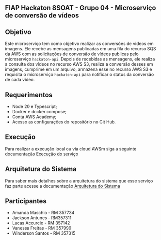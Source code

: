 ## FIAP Hackaton 8SOAT - Grupo 04 - Microserviço de conversão de vídeos

## Objetivo

Este microserviço tem como objetivo realizar as conversões de videos em imagens. Ele recebe as mensagens publicadas em uma fila do recurso SQS da AWS com as solicitações de conversão de vídeos publicas pelo microserviço `hackaton-api`. Depois de recebidas as mensagens, ele realiza a consulta dos vídeos no recurso AWS S3, realiza a conversão desses em imagens, cumprime em um arquivo, armazena esse no recurso AWS S3 e requisita o microserviço `hackaton-api` para notificar o status da conversão de cada vídeo.

## Requerimentos
- Node 20 e Typescript;
- Docker e docker compose;
- Conta AWS Academy;
- Acesso as configurações do repositório no Git Hub.

## Execução

Para realizar a execução local ou via cloud AWSm siga a seguinte documentação [Execução do serviço](./docs/RUN_CONFIGURATION.md) 

## Arquitetura do Sistema

Para saber mais detalhes sobre a arquitetura do sistema que esse serviço faz parte acesse a documentação [Arquitetura do Sistema](./docs/SYSTEM_ARCHITECTURE.md)

## Participantes

- Amanda Maschio - RM 357734
- Jackson Antunes - RM357311
- Lucas Accurcio - RM 357142
- Vanessa Freitas - RM 357999
- Winderson Santos - RM 357315

